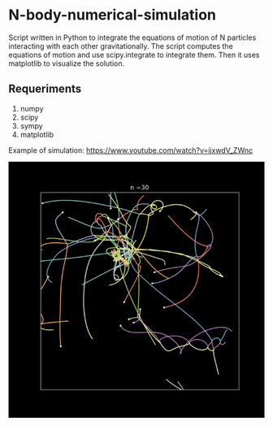 # N-body-numerical-simulation

Script written in Python to integrate the equations of motion of N particles interacting with each other gravitationally.
The script computes the equations of motion and use scipy.integrate to integrate them.
Then it uses matplotlib to visualize the solution.

## Requeriments

1. numpy
2. scipy
2. sympy
3. matplotlib


Example of simulation:
https://www.youtube.com/watch?v=ijxwdV_ZWnc

![N|Solid](/image.png)

